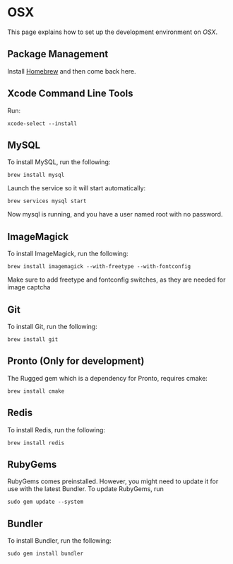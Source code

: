 # OSX

This page explains how to set up the development environment on *OSX*.

## Package Management

Install [Homebrew](http://brew.sh) and then come back here.

## Xcode Command Line Tools

Run:

    xcode-select --install

## MySQL

To install MySQL, run the following:

    brew install mysql

Launch the service so it will start automatically:

    brew services mysql start

Now mysql is running, and you have a user named root with no password.

## ImageMagick
To install ImageMagick, run the following:

    brew install imagemagick --with-freetype --with-fontconfig

Make sure to add freetype and fontconfig switches, as they are needed for image captcha

## Git

To install Git, run the following:

    brew install git

## Pronto (Only for development)

The Rugged gem which is a dependency for Pronto, requires cmake:

    brew install cmake

## Redis

To install Redis, run the following:

    brew install redis

## RubyGems

RubyGems comes preinstalled. However, you might need to update it for use with the latest Bundler. To update RubyGems, run

    sudo gem update --system

## Bundler

To install Bundler, run the following:

    sudo gem install bundler

